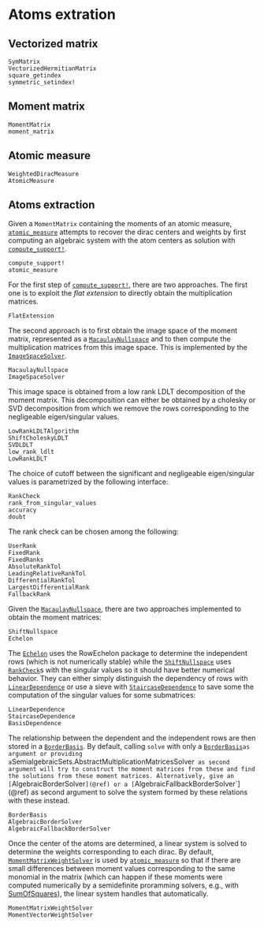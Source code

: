 # Atoms extration

## Vectorized matrix

```@docs
SymMatrix
VectorizedHermitianMatrix
square_getindex
symmetric_setindex!
```

## Moment matrix

```@docs
MomentMatrix
moment_matrix
```

## Atomic measure

```@docs
WeightedDiracMeasure
AtomicMeasure
```

## Atoms extraction

Given a `MomentMatrix` containing the moments of an atomic measure,
[`atomic_measure`](@ref) attempts to recover the dirac centers and weights
by first computing an algebraic system with the atom centers as solution
with [`compute_support!`](@ref).

```@docs
compute_support!
atomic_measure
```

For the first step of [`compute_support!`](@ref), there are two approaches.
The first one is to exploit the *flat extension* to directly obtain the multiplication
matrices.

```@docs
FlatExtension
```

The second approach is to first obtain the image space of the moment matrix,
represented as a [`MacaulayNullspace`](@ref)
and to then compute the multiplication matrices from this image space.
This is implemented by the [`ImageSpaceSolver`](@ref).

```@docs
MacaulayNullspace
ImageSpaceSolver
```

This image space is obtained from a low rank LDLT decomposition of the moment matrix.
This decomposition can either be obtained by a cholesky or SVD decomposition from which we remove the rows corresponding to the negligeable eigen/singular values.

```@docs
LowRankLDLTAlgorithm
ShiftCholeskyLDLT
SVDLDLT
low_rank_ldlt
LowRankLDLT
```

The choice of cutoff between the significant and negligeable eigen/singular values is
parametrized by the following interface:
```@docs
RankCheck
rank_from_singular_values
accuracy
doubt
```

The rank check can be chosen among the following:
```@docs
UserRank
FixedRank
FixedRanks
AbsoluteRankTol
LeadingRelativeRankTol
DifferentialRankTol
LargestDifferentialRank
FallbackRank
```

Given the [`MacaulayNullspace`](@ref), there are two approaches implemented
to obtain the moment matrices:

```@docs
ShiftNullspace
Echelon
```

The [`Echelon`](@ref) uses the RowEchelon package to determine the independent
rows (which is not numerically stable) while the [`ShiftNullspace`](@ref) uses
[`RankCheck`](@ref)s with the singular values so it should have better numerical
behavior. They can either simply distinguish the dependency of rows with
[`LinearDependence`](@ref) or use a sieve with [`StaircaseDependence`](@ref) to
save some the computation of the singular values for some submatrices:

```@docs
LinearDependence
StaircaseDependence
BasisDependence
```

The relationship between the dependent and the independent rows are
then stored in a [`BorderBasis`](@ref).
By default, calling `solve` with only a [`BorderBasis`](@ref)` as argument
or providing a `SemialgebraicSets.AbstractMultiplicationMatricesSolver`
as second argument will try to construct the moment matrices from these
and find the solutions from these moment matrices.
Alternatively, give an [`AlgebraicBorderSolver`](@ref) or a
[`AlgebraicFallbackBorderSolver`](@ref) as second argument
to solve the system formed by these relations with these instead.

```@docs
BorderBasis
AlgebraicBorderSolver
AlgebraicFallbackBorderSolver
```

Once the center of the atoms are determined, a linear system is solved to determine
the weights corresponding to each dirac.
By default, [`MomentMatrixWeightSolver`](@ref) is used by [`atomic_measure`](@ref) so that if there are small differences between moment values corresponding to the same monomial in the matrix
(which can happen if these moments were computed numerically by a semidefinite proramming solvers, e.g., with [SumOfSquares](https://github.com/jump-dev/SumOfSquares.jl)),
the linear system handles that automatically.
```@docs
MomentMatrixWeightSolver
MomentVectorWeightSolver
```
